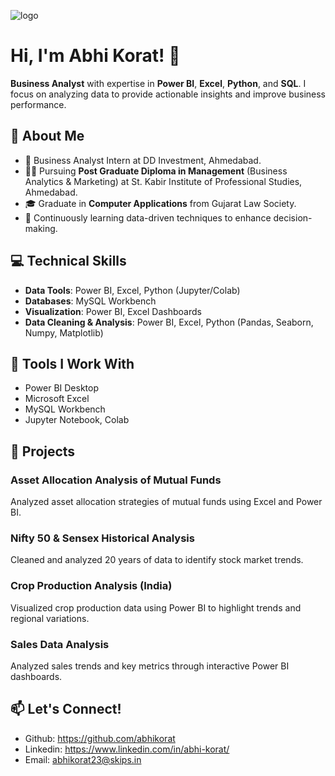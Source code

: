 ![logo](https://github.com/abhikorat/abhi-korat-1/blob/main/Logo.jpg)
# Hi, I'm Abhi Korat! 👋

**Business Analyst** with expertise in **Power BI**, **Excel**, **Python**, and **SQL**. I focus on analyzing data to provide actionable insights and improve business performance.

## 🚀 About Me
- 💼 Business Analyst Intern at DD Investment, Ahmedabad.
- 🧑‍🎓 Pursuing **Post Graduate Diploma in Management** (Business Analytics & Marketing) at St. Kabir Institute of Professional Studies, Ahmedabad.
- 🎓 Graduate in **Computer Applications** from Gujarat Law Society.
- 🌱 Continuously learning data-driven techniques to enhance decision-making.

## 💻 Technical Skills
- **Data Tools**: Power BI, Excel, Python (Jupyter/Colab)
- **Databases**: MySQL Workbench
- **Visualization**: Power BI, Excel Dashboards
- **Data Cleaning & Analysis**: Power BI, Excel, Python (Pandas, Seaborn, Numpy, Matplotlib)

## 🔧 Tools I Work With
- Power BI Desktop
- Microsoft Excel
- MySQL Workbench
- Jupyter Notebook, Colab

## 🌟 Projects
### Asset Allocation Analysis of Mutual Funds
Analyzed asset allocation strategies of mutual funds using Excel and Power BI.

### Nifty 50 & Sensex Historical Analysis
Cleaned and analyzed 20 years of data to identify stock market trends.

### Crop Production Analysis (India)
Visualized crop production data using Power BI to highlight trends and regional variations.

### Sales Data Analysis
Analyzed sales trends and key metrics through interactive Power BI dashboards.

## 📫 Let's Connect!
- Github: https://github.com/abhikorat
- Linkedin: https://www.linkedin.com/in/abhi-korat/
- Email: abhikorat23@skips.in
